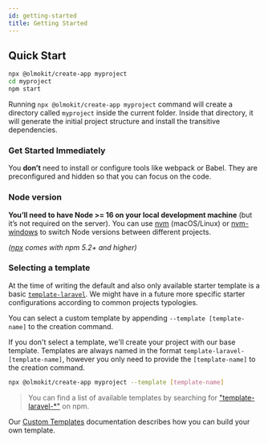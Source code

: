 ```yaml
---
id: getting-started
title: Getting Started
---
```


## Quick Start

```sh
npx @olmokit/create-app myproject
cd myproject
npm start
```

Running `npx @olmokit/create-app myproject` command will create a directory called `myproject` inside the current folder. Inside that directory, it will generate the initial project structure and install the transitive dependencies.

### Get Started Immediately

You **don’t** need to install or configure tools like webpack or Babel. They are preconfigured and hidden so that you can focus on the code.

### Node version

**You’ll need to have Node >= 16 on your local development machine** (but it’s not required on the server). You can use [nvm](https://github.com/creationix/nvm#installation) (macOS/Linux) or [nvm-windows](https://github.com/coreybutler/nvm-windows#node-version-manager-nvm-for-windows) to switch Node versions between different projects.

_([npx](https://medium.com/@maybekatz/introducing-npx-an-npm-package-runner-55f7d4bd282b) comes with npm 5.2+ and higher)_

### Selecting a template

At the time of writing the default and also only available starter template is a basic [`template-laravel`](https://github.com/olmokit/olmokit/-/tree/main/packages/template-laravel/template). We might have in a future more specific starter configurations according to common projects typologies.

You can select a custom template by appending `--template [template-name]` to the creation command.

If you don't select a template, we'll create your project with our base template.
Templates are always named in the format `template-laravel-[template-name]`, however you only need to provide the `[template-name]` to the creation command.

```sh
npx @olmokit/create-app myproject --template [template-name]
```

> You can find a list of available templates by searching for ["template-laravel-\*"](https://www.npmjs.com/search?q=template-laravel-*) on npm.

Our [Custom Templates](/custom-templates) documentation describes how you can build your own template.
